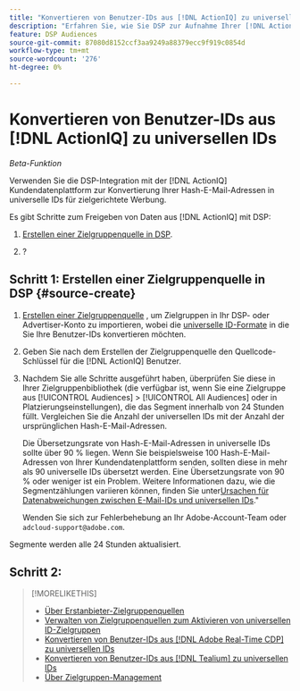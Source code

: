 ```yaml
---
title: "Konvertieren von Benutzer-IDs aus [!DNL ActionIQ] zu universellen IDs"
description: "Erfahren Sie, wie Sie DSP zur Aufnahme Ihrer [!DNL ActionIQ] Erstanbietersegmente."
feature: DSP Audiences
source-git-commit: 87080d8152ccf3aa9249a88379ecc9f919c0854d
workflow-type: tm+mt
source-wordcount: '276'
ht-degree: 0%

---
```


# Konvertieren von Benutzer-IDs aus [!DNL ActionIQ] zu universellen IDs

*Beta-Funktion*

Verwenden Sie die DSP-Integration mit der [!DNL ActionIQ] Kundendatenplattform zur Konvertierung Ihrer Hash-E-Mail-Adressen in universelle IDs für zielgerichtete Werbung.

Es gibt <!-- NN --> Schritte zum Freigeben von Daten aus [!DNL ActionIQ] mit DSP:

1. [Erstellen einer Zielgruppenquelle in DSP](#source-create).

1. ?

## Schritt 1: Erstellen einer Zielgruppenquelle in DSP {#source-create}

1. [Erstellen einer Zielgruppenquelle](source-manage.md) , um Zielgruppen in Ihr DSP- oder Advertiser-Konto zu importieren, wobei die [universelle ID-Formate](source-about.md) in die Sie Ihre Benutzer-IDs konvertieren möchten.

1. Geben Sie nach dem Erstellen der Zielgruppenquelle den Quellcode-Schlüssel für die [!DNL ActionIQ] Benutzer.

1. Nachdem Sie alle Schritte ausgeführt haben, überprüfen Sie diese in Ihrer Zielgruppenbibliothek (die verfügbar ist, wenn Sie eine Zielgruppe aus [!UICONTROL Audiences] > [!UICONTROL All Audiences] oder in Platzierungseinstellungen), die das Segment innerhalb von 24 Stunden füllt. Vergleichen Sie die Anzahl der universellen IDs mit der Anzahl der ursprünglichen Hash-E-Mail-Adressen.

   Die Übersetzungsrate von Hash-E-Mail-Adressen in universelle IDs sollte über 90 % liegen. Wenn Sie beispielsweise 100 Hash-E-Mail-Adressen von Ihrer Kundendatenplattform senden, sollten diese in mehr als 90 universelle IDs übersetzt werden. Eine Übersetzungsrate von 90 % oder weniger ist ein Problem. Weitere Informationen dazu, wie die Segmentzählungen variieren können, finden Sie unter[Ursachen für Datenabweichungen zwischen E-Mail-IDs und universellen IDs](#universal-ids-data-variances).&quot;

   Wenden Sie sich zur Fehlerbehebung an Ihr Adobe-Account-Team oder `adcloud-support@adobe.com`.

Segmente werden alle 24 Stunden aktualisiert.

## Schritt 2:

>[!MORELIKETHIS]
>
>* [Über Erstanbieter-Zielgruppenquellen](/help/dsp/audiences/sources/source-about.md)
>* [Verwalten von Zielgruppenquellen zum Aktivieren von universellen ID-Zielgruppen](source-manage.md)
>* [Konvertieren von Benutzer-IDs aus [!DNL Adobe Real-Time CDP] zu universellen IDs](/help/dsp/audiences/sources/source-adobe-rtcdp.md)
>* [Konvertieren von Benutzer-IDs aus [!DNL Tealium] zu universellen IDs](/help/dsp/audiences/sources/source-tealium.md)
>* [Über Zielgruppen-Management](/help/dsp/audiences/audience-about.md)
